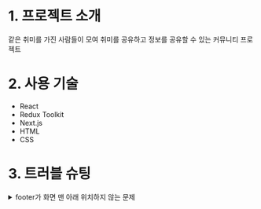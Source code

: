 # 1. 프로젝트 소개

같은 취미를 가진 사람들이 모여 취미를 공유하고 정보를 공유할 수 있는 커뮤니티 프로젝트

# 2. 사용 기술

- React
- Redux Toolkit
- Next.js
- HTML
- CSS

# 3. 트러블 슈팅

<details>
  
  <summary>footer가 화면 맨 아래 위치하지 않는 문제</summary>
  
  <br />
  
  content와 footer를 감싸는 div에 아래 css를 적용한 후
  
  ```
  display: flex;
  flex-direction: column;
  height: 100vh;
  ```
  
  content를 감싸는 div에 아래 css를 적용하면 content가 여백을 다 채우게 되므로 footer가 맨 아래 위치하게 되었다.
  
  ```
  flex: 1;
  ```
  
  <br/>
  
</details>
